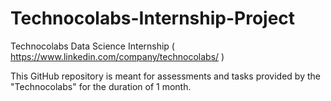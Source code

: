 # Technocolabs-Internship-Project
Technocolabs Data Science Internship ( https://www.linkedin.com/company/technocolabs/ )

This GitHub repository is meant for assessments and tasks provided by the "Technocolabs" for the duration of 1 month.
